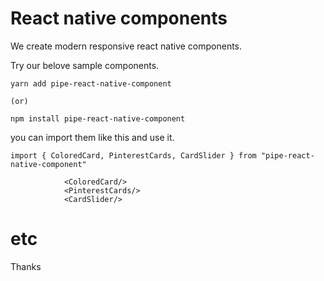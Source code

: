 
React native components
====

We create modern responsive react native components.

Try our belove sample components.

```
yarn add pipe-react-native-component

(or)

npm install pipe-react-native-component
```

you can import them like this and use it.

```
import { ColoredCard, PinterestCards, CardSlider } from "pipe-react-native-component" 
```

```
			<ColoredCard/>
			<PinterestCards/>
			<CardSlider/>
```

etc
===

Thanks